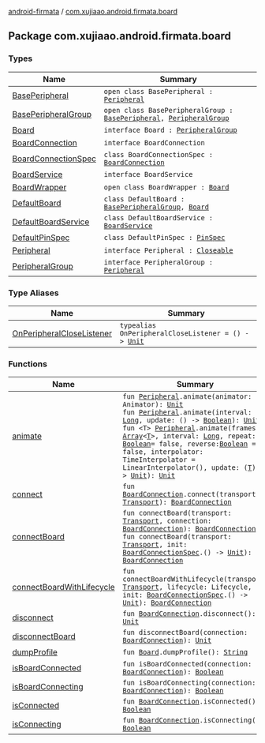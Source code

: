 [android-firmata](../index.md) / [com.xujiaao.android.firmata.board](./index.md)

## Package com.xujiaao.android.firmata.board

### Types

| Name | Summary |
|---|---|
| [BasePeripheral](-base-peripheral/index.md) | `open class BasePeripheral : `[`Peripheral`](-peripheral/index.md) |
| [BasePeripheralGroup](-base-peripheral-group/index.md) | `open class BasePeripheralGroup : `[`BasePeripheral`](-base-peripheral/index.md)`, `[`PeripheralGroup`](-peripheral-group/index.md) |
| [Board](-board/index.md) | `interface Board : `[`PeripheralGroup`](-peripheral-group/index.md) |
| [BoardConnection](-board-connection/index.md) | `interface BoardConnection` |
| [BoardConnectionSpec](-board-connection-spec/index.md) | `class BoardConnectionSpec : `[`BoardConnection`](-board-connection/index.md) |
| [BoardService](-board-service/index.md) | `interface BoardService` |
| [BoardWrapper](-board-wrapper/index.md) | `open class BoardWrapper : `[`Board`](-board/index.md) |
| [DefaultBoard](-default-board/index.md) | `class DefaultBoard : `[`BasePeripheralGroup`](-base-peripheral-group/index.md)`, `[`Board`](-board/index.md) |
| [DefaultBoardService](-default-board-service/index.md) | `class DefaultBoardService : `[`BoardService`](-board-service/index.md) |
| [DefaultPinSpec](-default-pin-spec/index.md) | `class DefaultPinSpec : `[`PinSpec`](-board/-pin-spec/index.md) |
| [Peripheral](-peripheral/index.md) | `interface Peripheral : `[`Closeable`](http://docs.oracle.com/javase/6/docs/api/java/io/Closeable.html) |
| [PeripheralGroup](-peripheral-group/index.md) | `interface PeripheralGroup : `[`Peripheral`](-peripheral/index.md) |

### Type Aliases

| Name | Summary |
|---|---|
| [OnPeripheralCloseListener](-on-peripheral-close-listener.md) | `typealias OnPeripheralCloseListener = () -> `[`Unit`](https://kotlinlang.org/api/latest/jvm/stdlib/kotlin/-unit/index.html) |

### Functions

| Name | Summary |
|---|---|
| [animate](animate.md) | `fun `[`Peripheral`](-peripheral/index.md)`.animate(animator: Animator): `[`Unit`](https://kotlinlang.org/api/latest/jvm/stdlib/kotlin/-unit/index.html)<br>`fun `[`Peripheral`](-peripheral/index.md)`.animate(interval: `[`Long`](https://kotlinlang.org/api/latest/jvm/stdlib/kotlin/-long/index.html)`, update: () -> `[`Boolean`](https://kotlinlang.org/api/latest/jvm/stdlib/kotlin/-boolean/index.html)`): `[`Unit`](https://kotlinlang.org/api/latest/jvm/stdlib/kotlin/-unit/index.html)<br>`fun <T> `[`Peripheral`](-peripheral/index.md)`.animate(frames: `[`Array`](https://kotlinlang.org/api/latest/jvm/stdlib/kotlin/-array/index.html)`<`[`T`](animate.md#T)`>, interval: `[`Long`](https://kotlinlang.org/api/latest/jvm/stdlib/kotlin/-long/index.html)`, repeat: `[`Boolean`](https://kotlinlang.org/api/latest/jvm/stdlib/kotlin/-boolean/index.html)` = false, reverse: `[`Boolean`](https://kotlinlang.org/api/latest/jvm/stdlib/kotlin/-boolean/index.html)` = false, interpolator: TimeInterpolator = LinearInterpolator(), update: (`[`T`](animate.md#T)`) -> `[`Unit`](https://kotlinlang.org/api/latest/jvm/stdlib/kotlin/-unit/index.html)`): `[`Unit`](https://kotlinlang.org/api/latest/jvm/stdlib/kotlin/-unit/index.html) |
| [connect](connect.md) | `fun `[`BoardConnection`](-board-connection/index.md)`.connect(transport: `[`Transport`](../com.xujiaao.android.firmata.transport/-transport/index.md)`): `[`BoardConnection`](-board-connection/index.md) |
| [connectBoard](connect-board.md) | `fun connectBoard(transport: `[`Transport`](../com.xujiaao.android.firmata.transport/-transport/index.md)`, connection: `[`BoardConnection`](-board-connection/index.md)`): `[`BoardConnection`](-board-connection/index.md)<br>`fun connectBoard(transport: `[`Transport`](../com.xujiaao.android.firmata.transport/-transport/index.md)`, init: `[`BoardConnectionSpec`](-board-connection-spec/index.md)`.() -> `[`Unit`](https://kotlinlang.org/api/latest/jvm/stdlib/kotlin/-unit/index.html)`): `[`BoardConnection`](-board-connection/index.md) |
| [connectBoardWithLifecycle](connect-board-with-lifecycle.md) | `fun connectBoardWithLifecycle(transport: `[`Transport`](../com.xujiaao.android.firmata.transport/-transport/index.md)`, lifecycle: Lifecycle, init: `[`BoardConnectionSpec`](-board-connection-spec/index.md)`.() -> `[`Unit`](https://kotlinlang.org/api/latest/jvm/stdlib/kotlin/-unit/index.html)`): `[`BoardConnection`](-board-connection/index.md) |
| [disconnect](disconnect.md) | `fun `[`BoardConnection`](-board-connection/index.md)`.disconnect(): `[`Unit`](https://kotlinlang.org/api/latest/jvm/stdlib/kotlin/-unit/index.html) |
| [disconnectBoard](disconnect-board.md) | `fun disconnectBoard(connection: `[`BoardConnection`](-board-connection/index.md)`): `[`Unit`](https://kotlinlang.org/api/latest/jvm/stdlib/kotlin/-unit/index.html) |
| [dumpProfile](dump-profile.md) | `fun `[`Board`](-board/index.md)`.dumpProfile(): `[`String`](https://kotlinlang.org/api/latest/jvm/stdlib/kotlin/-string/index.html) |
| [isBoardConnected](is-board-connected.md) | `fun isBoardConnected(connection: `[`BoardConnection`](-board-connection/index.md)`): `[`Boolean`](https://kotlinlang.org/api/latest/jvm/stdlib/kotlin/-boolean/index.html) |
| [isBoardConnecting](is-board-connecting.md) | `fun isBoardConnecting(connection: `[`BoardConnection`](-board-connection/index.md)`): `[`Boolean`](https://kotlinlang.org/api/latest/jvm/stdlib/kotlin/-boolean/index.html) |
| [isConnected](is-connected.md) | `fun `[`BoardConnection`](-board-connection/index.md)`.isConnected(): `[`Boolean`](https://kotlinlang.org/api/latest/jvm/stdlib/kotlin/-boolean/index.html) |
| [isConnecting](is-connecting.md) | `fun `[`BoardConnection`](-board-connection/index.md)`.isConnecting(): `[`Boolean`](https://kotlinlang.org/api/latest/jvm/stdlib/kotlin/-boolean/index.html) |
